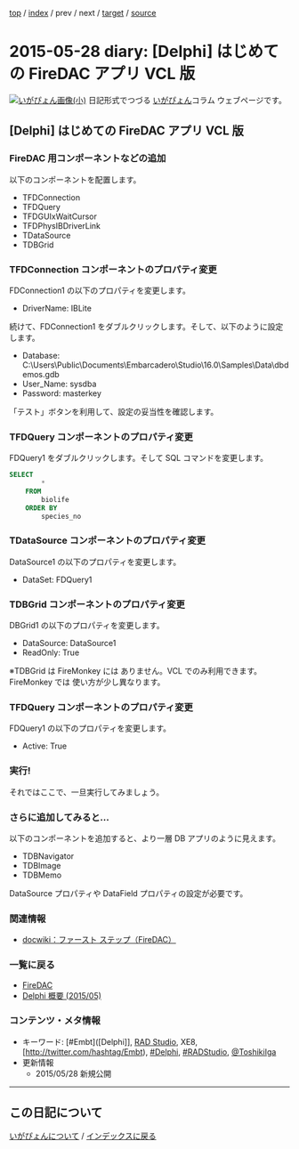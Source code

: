 [top](https://igapyon.github.io/diary/) 
 / [index](https://igapyon.github.io/diary/2015/index.html) 
 / prev 
 / next 
 / [target](https://igapyon.github.io/diary/2015/ig150528.html) 
 / [source](https://github.com/igapyon/diary/blob/gh-pages/2015/ig150528.html.src.md) 

2015-05-28 diary: [Delphi] はじめての FireDAC アプリ VCL 版
=====================================================================================================
[![いがぴょん画像(小)](https://igapyon.github.io/diary/images/iga200306s.jpg "いがぴょん")](https://igapyon.github.io/diary/memo/memoigapyon.html) 日記形式でつづる [いがぴょん](https://igapyon.github.io/diary/memo/memoigapyon.html)コラム ウェブページです。

## [Delphi] はじめての FireDAC アプリ VCL 版


### FireDAC 用コンポーネントなどの追加

以下のコンポーネントを配置します。

* TFDConnection
* TFDQuery
* TFDGUIxWaitCursor
* TFDPhysIBDriverLink
* TDataSource
* TDBGrid



### TFDConnection コンポーネントのプロパティ変更

FDConnection1 の以下のプロパティを変更します。

* DriverName: IBLite

続けて、FDConnection1 をダブルクリックします。そして、以下のように設定します。

* Database: C:\Users\Public\Documents\Embarcadero\Studio\16.0\Samples\Data\dbdemos.gdb
* User_Name: sysdba
* Password: masterkey

「テスト」ボタンを利用して、設定の妥当性を確認します。


### TFDQuery コンポーネントのプロパティ変更

FDQuery1 をダブルクリックします。そして SQL コマンドを変更します。

```sql
SELECT
        *
    FROM
        biolife
    ORDER BY
        species_no
```



### TDataSource コンポーネントのプロパティ変更

DataSource1 の以下のプロパティを変更します。

* DataSet: FDQuery1



### TDBGrid コンポーネントのプロパティ変更

DBGrid1 の以下のプロパティを変更します。

* DataSource: DataSource1
* ReadOnly: True

※TDBGrid は FireMonkey には ありません。VCL でのみ利用できます。FireMonkey では 使い方が少し異なります。
 

### TFDQuery コンポーネントのプロパティ変更

FDQuery1 の以下のプロパティを変更します。

* Active: True



### 実行!

それではここで、一旦実行してみましょう。


### さらに追加してみると...

以下のコンポーネントを追加すると、より一層 DB アプリのように見えます。

* TDBNavigator
* TDBImage
* TDBMemo

DataSource プロパティや DataField プロパティの設定が必要です。


### 関連情報


* [docwiki：ファースト ステップ（FireDAC）](http://docwiki.embarcadero.com/RADStudio/XE8/ja/%E3%83%95%E3%82%A1%E3%83%BC%E3%82%B9%E3%83%88_%E3%82%B9%E3%83%86%E3%83%83%E3%83%97%EF%BC%88FireDAC%EF%BC%89)



### 一覧に戻る


* [FireDAC](https://igapyon.github.io/diary/2015/ig150517.html)
* [Delphi 概要 (2015/05)](https://igapyon.github.io/diary/2015/ig150511.html)



### コンテンツ・メタ情報


* キーワード: [#Embt]([Delphi]], [RAD Studio](https://www.embarcadero.com/jp/products/rad-studio), XE8, [http://twitter.com/hashtag/Embt), [#Delphi](http://twitter.com/hashtag/Delphi), [#RADStudio](http://twitter.com/hashtag/RADStudio), [@ToshikiIga](http://twitter.com/ToshikiIga)
* 更新情報
  * 2015/05/28 新規公開




----------------------------------------------------------------------------------------------------

## この日記について
[いがぴょんについて](https://igapyon.github.io/diary/memo/memoigapyon.html) / [インデックスに戻る](https://igapyon.github.io/diary/idxall.html)
